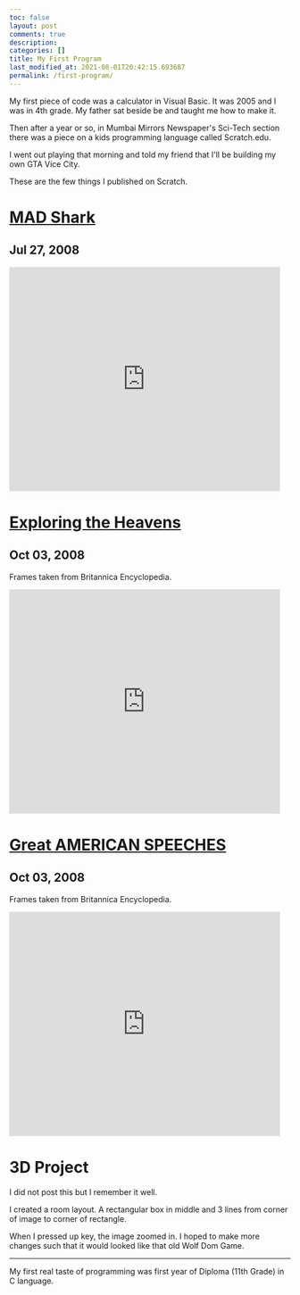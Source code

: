 ```yaml
---
toc: false
layout: post
comments: true
description: 
categories: []
title: My First Program
last_modified_at: 2021-08-01T20:42:15.693687
permalink: /first-program/
---
```


My first piece of code was a calculator in Visual Basic. It was 2005 and I was in 4th grade. My father sat beside be and taught me how to make it.

Then after a year or so, in Mumbai Mirrors Newspaper's Sci-Tech section there was a piece on a kids programming language called Scratch.edu.

I went out playing that morning and told my friend that I'll be building my own GTA Vice City.

These are the few things I published on Scratch.

# [MAD Shark](https://scratch.mit.edu/projects/226045)

## Jul 27, 2008

<iframe src="https://scratch.mit.edu/projects/226045/embed" allowtransparency="true" width="485" height="402" frameborder="0" scrolling="no" allowfullscreen></iframe>

# [Exploring the Heavens](https://scratch.mit.edu/projects/281470/)

## Oct 03, 2008

Frames taken from Britannica Encyclopedia.

<iframe src="https://scratch.mit.edu/projects/281470/embed" allowtransparency="true" width="485" height="402" frameborder="0" scrolling="no" allowfullscreen></iframe>

# [Great AMERICAN SPEECHES](https://scratch.mit.edu/projects/281482/)

## Oct 03, 2008

Frames taken from Britannica Encyclopedia.

<iframe src="https://scratch.mit.edu/projects/281482/embed" allowtransparency="true" width="485" height="402" frameborder="0" scrolling="no" allowfullscreen></iframe>

# 3D Project

I did not post this but I remember it well.

I created a room layout. A rectangular box in middle and 3 lines from corner of image to corner of rectangle.

When I pressed up key, the image zoomed in. I hoped to make more changes such that it would looked like that old Wolf Dom Game.

***

My first real taste of programming was first year of Diploma (11th Grade) in C language.
